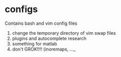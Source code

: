 # configs

Contains bash and vim config files
1. change the temporary directory of vim swap files
2. plugins and autocomplete research
3. something for matlab
4. don't GROK!!!! (inoremaps, ..._

